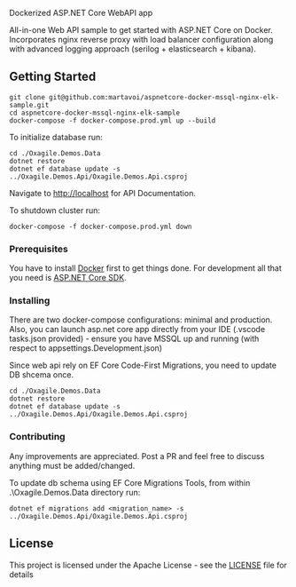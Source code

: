 Dockerized ASP.NET Core WebAPI app

All-in-one Web API sample to get started with ASP.NET Core on Docker. Incorporates nginx reverse proxy with load balancer configuration along with advanced logging approach (serilog + elasticsearch + kibana).

## Getting Started

```{r, engine='bash', count_lines}
git clone git@github.com:martavoi/aspnetcore-docker-mssql-nginx-elk-sample.git
cd aspnetcore-docker-mssql-nginx-elk-sample
docker-compose -f docker-compose.prod.yml up --build
```
To initialize database run:

```{r, engine='bash', count_lines}
cd ./Oxagile.Demos.Data
dotnet restore
dotnet ef database update -s ../Oxagile.Demos.Api/Oxagile.Demos.Api.csproj
```

Navigate to [http://localhost](http://localhost) for API Documentation.

To shutdown cluster run:
```{r, engine='bash', count_lines}
docker-compose -f docker-compose.prod.yml down
```

### Prerequisites

You have to install [Docker](https://docs.docker.com/engine/installation/) first to get things done. For development all that you need is [ASP.NET Core SDK](https://www.microsoft.com/net/download/core).

### Installing

There are two docker-compose configurations: minimal and production. Also, you can launch asp.net core app directly from your IDE (.vscode tasks.json provided) - ensure you have MSSQL up and running (with respect to appsettings.Development.json)

Since web api rely on EF Core Code-First Migrations, you need to update DB shcema once.

```{r, engine='bash', count_lines}
cd ./Oxagile.Demos.Data
dotnet restore
dotnet ef database update -s ../Oxagile.Demos.Api/Oxagile.Demos.Api.csproj
```

### Contributing

Any improvements are appreciated. Post a PR and feel free to discuss anything must be added/changed.

To update db schema using EF Core Migrations Tools, from within .\Oxagile.Demos.Data directory run:
```{r, engine='bash', count_lines}
dotnet ef migrations add <migration_name> -s ../Oxagile.Demos.Api/Oxagile.Demos.Api.csproj
```

## License

This project is licensed under the Apache License - see the [LICENSE](LICENSE) file for details